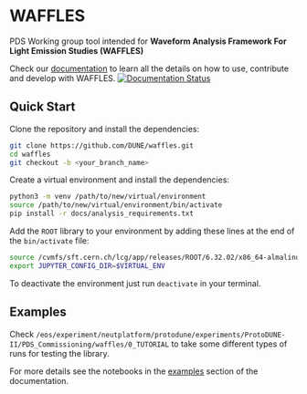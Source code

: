 # WAFFLES
PDS Working group tool intended for **Waveform Analysis Framework For Light Emission Studies (WAFFLES)**

Check our [documentation](https://waffles.readthedocs.io/en/latest/index.html) to learn all the details on how to use, contribute and develop with WAFFLES. [![Documentation Status](https://readthedocs.org/projects/waffles/badge/?version=latest)](https://waffles.readthedocs.io/en/latest/?badge=latest)


## Quick Start

Clone the repository and install the dependencies:

```bash
git clone https://github.com/DUNE/waffles.git 
cd waffles
git checkout -b <your_branch_name>
```

Create a virtual environment and install the dependencies:

```bash
python3 -m venv /path/to/new/virtual/environment
source /path/to/new/virtual/environment/bin/activate
pip install -r docs/analysis_requirements.txt
```

Add the `ROOT` library to your environment by adding these lines at the end of the `bin/activate` file:

```bash
source /cvmfs/sft.cern.ch/lcg/app/releases/ROOT/6.32.02/x86_64-almalinux9.4-gcc114-opt/bin/thisroot.sh
export JUPYTER_CONFIG_DIR=$VIRTUAL_ENV
```

To deactivate the environment just run `deactivate` in your terminal.

## Examples

Check `/eos/experiment/neutplatform/protodune/experiments/ProtoDUNE-II/PDS_Commissioning/waffles/0_TUTORIAL` to take some different types of runs for testing the library.

For more details see the notebooks in the [examples](https://waffles.readthedocs.io/en/latest/examples/4_Examples.html) section of the documentation.
